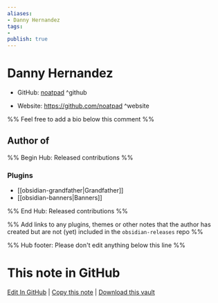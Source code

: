 ```yaml
---
aliases:
- Danny Hernandez
tags:
- 
publish: true
---
```


# Danny Hernandez

- GitHub: [noatpad](https://github.com/noatpad/) ^github
<!-- - Discord: `@` ^discord-->
- Website: <https://github.com/noatpad> ^website
<!-- - [[Publish sites|Publish site]]: ^publish-->

%% Feel free to add a bio below this comment %%


## Author of

%% Begin Hub: Released contributions %%
### Plugins
- [[obsidian-grandfather|Grandfather]]
- [[obsidian-banners|Banners]]

%% End Hub: Released contributions %%

%% Add links to any plugins, themes or other notes that the author has created but are not (yet) included in the `obsidian-releases` repo %%

<!--
### Unlisted plugins
-->

<!--
### Others

- 
-->

<!--
## Sponsor this author

- [[GitHub sponsors]]: [Sponsor @noatpad on GitHub Sponsors](https://github.com/sponsors/noatpad) ^github-sponsor
- [[Buy me a coffee]]: ^buy-me-a-coffee
- [[PayPal]]: ^paypal
- [[Patreon]]: ^patreon

-->

<!--
## Follow this author

- [[YouTube Channels|On YouTube]]: ^youtube
- Twitter: ^twitter
- ...
-->

%% Hub footer: Please don't edit anything below this line %%

# This note in GitHub

<span class="git-footer">[Edit In GitHub](https://github.dev/obsidian-community/obsidian-hub/blob/main/01%20-%20Community/People/noatpad.md "git-hub-edit-note") | [Copy this note](https://raw.githubusercontent.com/obsidian-community/obsidian-hub/main/01%20-%20Community/People/noatpad.md "git-hub-copy-note") | [Download this vault](https://github.com/obsidian-community/obsidian-hub/archive/refs/heads/main.zip "git-hub-download-vault") </span>
